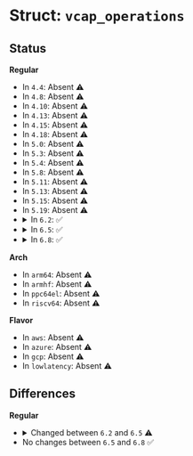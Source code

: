 # Struct: <code>vcap_operations</code>

## Status
<b>Regular</b>
<ul>
<li>
In <code>4.4</code>: Absent ⚠️
</li>
<li>
In <code>4.8</code>: Absent ⚠️
</li>
<li>
In <code>4.10</code>: Absent ⚠️
</li>
<li>
In <code>4.13</code>: Absent ⚠️
</li>
<li>
In <code>4.15</code>: Absent ⚠️
</li>
<li>
In <code>4.18</code>: Absent ⚠️
</li>
<li>
In <code>5.0</code>: Absent ⚠️
</li>
<li>
In <code>5.3</code>: Absent ⚠️
</li>
<li>
In <code>5.4</code>: Absent ⚠️
</li>
<li>
In <code>5.8</code>: Absent ⚠️
</li>
<li>
In <code>5.11</code>: Absent ⚠️
</li>
<li>
In <code>5.13</code>: Absent ⚠️
</li>
<li>
In <code>5.15</code>: Absent ⚠️
</li>
<li>
In <code>5.19</code>: Absent ⚠️
</li>
<li>
<details>
<summary>In <code>6.2</code>: ✅</summary>

```c
struct vcap_operations {
    enum vcap_keyfield_set (*validate_keyset)(struct net_device *, struct vcap_admin *, struct vcap_rule *, struct vcap_keyset_list *, u16);
    void (*add_default_fields)(struct net_device *, struct vcap_admin *, struct vcap_rule *);
    void (*cache_erase)(struct vcap_admin *);
    void (*cache_write)(struct net_device *, struct vcap_admin *, enum vcap_selection, u32, u32);
    void (*cache_read)(struct net_device *, struct vcap_admin *, enum vcap_selection, u32, u32);
    void (*init)(struct net_device *, struct vcap_admin *, u32, u32);
    void (*update)(struct net_device *, struct vcap_admin *, enum vcap_command, enum vcap_selection, u32);
    void (*move)(struct net_device *, struct vcap_admin *, u32, int, int);
    int (*port_info)(struct net_device *, struct vcap_admin *, struct vcap_output_print *);
    int (*enable)(struct net_device *, struct vcap_admin *, bool);
};
```
</details>
</li>
<li>
<details>
<summary>In <code>6.5</code>: ✅</summary>

```c
struct vcap_operations {
    enum vcap_keyfield_set (*validate_keyset)(struct net_device *, struct vcap_admin *, struct vcap_rule *, struct vcap_keyset_list *, u16);
    void (*add_default_fields)(struct net_device *, struct vcap_admin *, struct vcap_rule *);
    void (*cache_erase)(struct vcap_admin *);
    void (*cache_write)(struct net_device *, struct vcap_admin *, enum vcap_selection, u32, u32);
    void (*cache_read)(struct net_device *, struct vcap_admin *, enum vcap_selection, u32, u32);
    void (*init)(struct net_device *, struct vcap_admin *, u32, u32);
    void (*update)(struct net_device *, struct vcap_admin *, enum vcap_command, enum vcap_selection, u32);
    void (*move)(struct net_device *, struct vcap_admin *, u32, int, int);
    int (*port_info)(struct net_device *, struct vcap_admin *, struct vcap_output_print *);
};
```
</details>
</li>
<li>
<details>
<summary>In <code>6.8</code>: ✅</summary>

```c
struct vcap_operations {
    enum vcap_keyfield_set (*validate_keyset)(struct net_device *, struct vcap_admin *, struct vcap_rule *, struct vcap_keyset_list *, u16);
    void (*add_default_fields)(struct net_device *, struct vcap_admin *, struct vcap_rule *);
    void (*cache_erase)(struct vcap_admin *);
    void (*cache_write)(struct net_device *, struct vcap_admin *, enum vcap_selection, u32, u32);
    void (*cache_read)(struct net_device *, struct vcap_admin *, enum vcap_selection, u32, u32);
    void (*init)(struct net_device *, struct vcap_admin *, u32, u32);
    void (*update)(struct net_device *, struct vcap_admin *, enum vcap_command, enum vcap_selection, u32);
    void (*move)(struct net_device *, struct vcap_admin *, u32, int, int);
    int (*port_info)(struct net_device *, struct vcap_admin *, struct vcap_output_print *);
};
```
</details>
</li>
</ul>
<b>Arch</b>
<ul>
<li>
In <code>arm64</code>: Absent ⚠️
</li>
<li>
In <code>armhf</code>: Absent ⚠️
</li>
<li>
In <code>ppc64el</code>: Absent ⚠️
</li>
<li>
In <code>riscv64</code>: Absent ⚠️
</li>
</ul>
<b>Flavor</b>
<ul>
<li>
In <code>aws</code>: Absent ⚠️
</li>
<li>
In <code>azure</code>: Absent ⚠️
</li>
<li>
In <code>gcp</code>: Absent ⚠️
</li>
<li>
In <code>lowlatency</code>: Absent ⚠️
</li>
</ul>

## Differences
<b>Regular</b>
<ul>
<li>
<details>
<summary>Changed between <code>6.2</code> and <code>6.5</code> ⚠️</summary>
<ul>
<li>
<b>Field removed. </b>
<code>int (*enable)(struct net_device *, struct vcap_admin *, bool)</code>
</li>
</ul>
</details>
</li>
<li>
No changes between <code>6.5</code> and <code>6.8</code> ✅
</li>
</ul>

